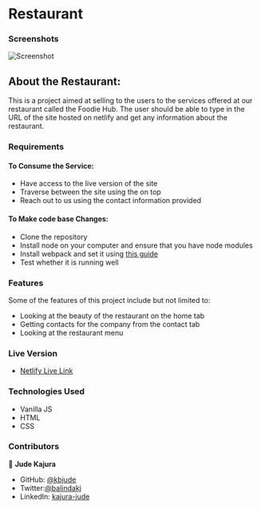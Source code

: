 # Restaurant

### Screenshots

![Screenshot]()

## About the Restaurant:
This is a project aimed at selling to the users to the services offered at our restaurant called the Foodie Hub. The user should be able to type in the URL of the site hosted on netlify and get any information about the restaurant. 

### Requirements

#### To Consume the Service:
- Have access to the live version of the site 
- Traverse between the site using the on top
- Reach out to us using the contact information provided

#### To Make code base Changes:
- Clone the repository
- Install node on your computer and ensure that you have node modules
- Install webpack and set it using [this guide](https://webpack.js.org/guides/asset-management/#setup)
- Test whether it is running well 

### Features
Some of the features of this project include but not limited to:

- Looking at the beauty of the restaurant on the home tab
- Getting contacts for the company from the contact tab
- Looking at the restaurant menu

### Live Version

- [ Netlify Live Link](jude-restaurant.netlify.app)

### Technologies Used

- Vanilla JS
- HTML
- CSS

### Contributors

👤 **Jude Kajura**

- GitHub: [@kbjude](https://github.com/kbjude)
- Twitter:[@balindakj](https://twitter.com/balindakj)
- LinkedIn: [kajura-jude](https://www.linkedin.com/feed/)
